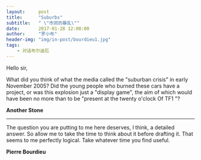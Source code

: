 ```yaml
---
layout:     post
title:      "Suburbs"
subtitle:   " \"市郊的暴乱\""
date:       2017-01-28 12:00:00
author:     "罗小布"
header-img: "img/in-post/bourdieu1.jpg"
tags:
    - 对话布尔迪厄
---
```

 	 	
Hello sir,

What did you think of what the media called the "suburban crisis" in early November 2005? Did the young people who burned these cars have a project, or was this explosion just a "display game", the aim of which would have been no more than to be "present at the twenty o'clock Of TF1 "?

**Another Stone**

---

The question you are putting to me here deserves, I think, a detailed answer. So allow me to take the time to think about it before drafting it.
That seems to me perfectly logical. Take whatever time you find useful.

**Pierre Bourdieu**
